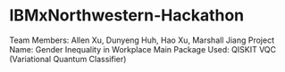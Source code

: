 # IBMxNorthwestern-Hackathon

Team Members: Allen Xu, Dunyeng Huh, Hao Xu, Marshall Jiang
Project Name: Gender Inequality in Workplace
Main Package Used: QISKIT VQC (Variational Quantum Classifier)
